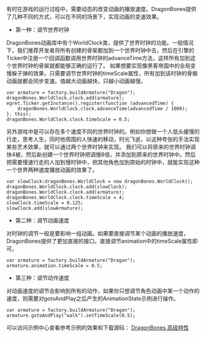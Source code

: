 有时在游戏的运行过程中，需要动态的改变动画的播放速度。DragonBones提供了几种不同的方式，可以在不同的场景下，实现动画的变速效果。
* 第一种：调节世界时钟  

DragonBones动画库中有个WorldClock类，提供了世界时钟的功能。一般情况下，我们推荐开发者将所有创建的骨架都加到一个世界时钟中去，然后在引擎的Ticker中注册一个回调函数调用世界时钟的advanceTime方法，这样所有加到这个世界时钟的骨架就都能够正确的运行了。
如果想要实现像黑客帝国中的全局变慢躲子弹的效果，只需要调节世界时钟的timeScale属性，所有加到该时钟的骨骼动画就都会同步变速。值越大动画越快，只越小动画越慢。

```
var armature = factory.buildArmature("Dragon");
dragonBones.WorldClock.clock.add(armature);
egret.Ticker.getInstance().register(function (advancedTime) {
    dragonBones.WorldClock.clock.advanceTime(advancedTime / 1000);
}, this);
dragonBones.WorldClock.clock.timeScale = 0.5;
```

另外游戏中是可以存在多个速度不同的世界时钟的。例如你想做一个人低头缓慢的行走，思考人生，同时他周围的人快速的移动，时光飞逝，以这种夸张的手法实现某些艺术效果，就可以通过两个世界时钟来实现。
我们可以将原来的世界时钟调快4被，然后新创建一个世界时钟把调慢8倍，并添加到原来的世界时钟中。然后把需要慢速行走的人加到慢时钟中，把其他角色加到原始的时钟中，就能实现这种一个世界两种速度播放动画的效果了。

```
var slowClock:dragonBones.WorldClock = new dragonBones.WorldClock();
dragonBones.WorldClock.clock.add(slowClock);
dragonBones.WorldClock.clock.add(armature);
dragonBones.WorldClock.clock.timeScale = 4;
slowClock.timeScale = 0.125;
slowClock.add(slowArmature);
```

* 第二种：调节动画速度

对时钟的调节一般是要影响一组动画。如果要直接调节某个动画的播放速度，DragonBones提供了更加直接的接口。直接调节animation中的timeScale属性即可。

```
var armature = factory.buildArmature("Dragon");
armature.animation.timeScale = 0.5;
```

* 第三种：调节动作速度

对动画速度的调节会影响到所有的动作，如果你只想调节角色动画中某一个动作的速度，则需要对gotoAndPlay之后产生的AnimationState示例进行操作。

```
var armature = factory.buildArmature("Dragon");
armature.gotoAndPlay("walk").setTimeScale(0.5);
```

可以访问示例中心查看参考示例的效果和下载源码：
[DragonBones 高级特性](http://edn.egret.com/cn/index.php/article/index/id/713)
